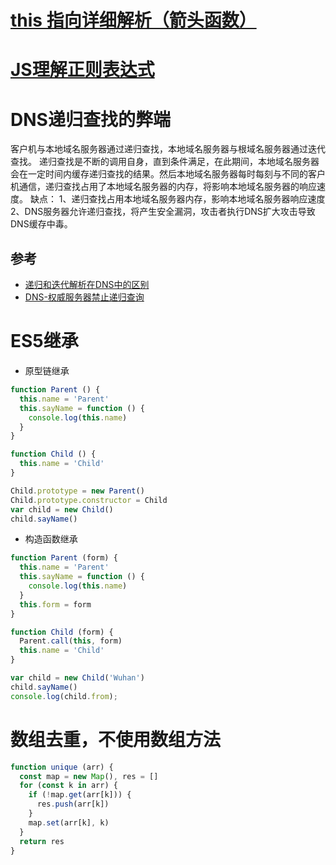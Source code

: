 # [this 指向详细解析（箭头函数）](https://www.cnblogs.com/dongcanliang/p/7054176.html)

# [JS理解正则表达式](http://caibaojian.com/javascript-regexp-2.html)

# DNS递归查找的弊端
客户机与本地域名服务器通过递归查找，本地域名服务器与根域名服务器通过迭代查找。
递归查找是不断的调用自身，直到条件满足，在此期间，本地域名服务器会在一定时间内缓存递归查找的结果。然后本地域名服务器每时每刻与不同的客户机通信，递归查找占用了本地域名服务器的内存，将影响本地域名服务器的响应速度。
缺点：
1、递归查找占用本地域名服务器内存，影响本地域名服务器响应速度
2、DNS服务器允许递归查找，将产生安全漏洞，攻击者执行DNS扩大攻击导致DNS缓存中毒。
## 参考
- [递归和迭代解析在DNS中的区别](https://www.bilibili.com/read/cv10981869?ivk_sa=1024320u)
- [DNS-权威服务器禁止递归查询](http://t.zoukankan.com/hxlinux-p-12976559.html)

# ES5继承
- 原型链继承
```js
function Parent () {
  this.name = 'Parent'
  this.sayName = function () {
    console.log(this.name)
  }
}

function Child () {
  this.name = 'Child'
}

Child.prototype = new Parent()
Child.prototype.constructor = Child
var child = new Child()
child.sayName()
```

- 构造函数继承
```js
function Parent (form) {
  this.name = 'Parent'
  this.sayName = function () {
    console.log(this.name)
  }
  this.form = form
}

function Child (form) {
  Parent.call(this, form)
  this.name = 'Child'
}

var child = new Child('Wuhan')
child.sayName()
console.log(child.from);
```

# 数组去重，不使用数组方法
```js
function unique (arr) {
  const map = new Map(), res = []
  for (const k in arr) {
    if (!map.get(arr[k])) {
      res.push(arr[k])
    }
    map.set(arr[k], k)
  }
  return res
}
```

